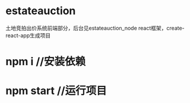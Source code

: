 # estateauction
土地竞拍出价系统前端部分，后台见estateauction_node
react框架，create-react-app生成项目
# npm i //安装依赖
# npm start //运行项目
